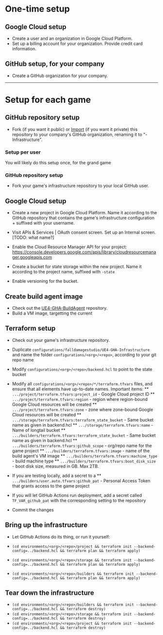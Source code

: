 

# One-time setup

## Google Cloud setup

* Create a user and an organization in Google Cloud Platform.
* Set up a billing account for your organization. Provide credit card information.

## GitHub setup, for your company

* Create a GitHub organization for your company.

---

# Setup for each game

## GitHub repository setup

* Fork (if you want it public) or [Import](https://help.github.com/en/github/importing-your-projects-to-github/importing-a-repository-with-github-importer) (if you want it private) this repository to your company's GitHub organization, renaming it to "<your game>-Infrastructure".

### Setup per user

You will likely do this setup once, for the grand game

### GitHub repository setup

* Fork your game's infrastructure repository to your local GitHub user.

## Google Cloud setup

* Create a new project in Google Cloud Platform. Name it according to the GitHub repository that contains the game's infrastructure configuration + suffixed with your username.
* Visit APIs & Services | OAuth consent screen. Set up an Internal screen. [TODO: what name?]
* Enable the Cloud Resource Manager API for your project: https://console.developers.google.com/apis/library/cloudresourcemanager.googleapis.com

* Create a bucket for state storage within the new project. Name it according to the project name, suffixed with `-state`
* Enable versioning for the bucket.

## Create build agent image

* Check out the [UE4-GHA-BuildAgent](https://github.com/falldamagestudio.com/UE4-GHA-BuildAgent) repository.
* Build a VM image, targetting the current 

## Terraform setup

* Check out your game's infrastructure repository.
* Duplicate `configurations/falldamagestudio/UE4-GHA-Infrastructure` and name the folder `configurations/<org>/<repo>`, according to your git repo name
* Modify `configurations/<org>/<repo>/backend.hcl` to point to the state bucket
* Modify all `configurations/<org>/<repo>/*/terraform.tfvars` files, and ensure that all elements have up-to-date names. Important items:
** `.../project/terraform.tfvars:project_id` - Google Cloud project ID
** `.../project/terraform.tfvars:region` - region where region-bound Google Cloud resources will be created
** `.../project/terraform.tfvars:zone` - zone where zone-bound Google Cloud resources will be created
** `.../storage/terraform.tfvars:terraform_state_bucket` - Same bucket name as given in backend.hcl
** `.../storage/terraform.tfvars:name` - Name of longtail bucket
** `.../builders/terraform.tfvars:terraform_state_bucket` - Same bucket name as given in backend.hcl
** `.../builders/terraform.tfvars:github_scope` - org/repo name for the game project
** `.../builders/terraform.tfvars:image` - name of the build agent's VM image
** `.../builders/terraform.tfvars:machine_type` - build machine type
** `.../builders/terraform.tfvars:boot_disk_size` - boot disk size, measured in GB. Max 2TB.

* If you are testing locally, add a secret to a 
** `.../builders/user.auto.tfvars:github_pat` - Personal Access Token that grants access to the game project

* If you will let GitHub Actions run deployment, add a secret called `TF_VAR_github_pat` with the corresponding setting to the repository

* Commit the changes

## Bring up the infrastructure

* Let GitHub Actions do its thing, or run it yourself:

* `(cd environments/<org>/<repo>/project && terraform init --backend-config=../backend.hcl && terraform plan && terraform apply)`
* `(cd environments/<org>/<repo>/storage && terraform init --backend-config=../backend.hcl && terraform plan && terraform apply)`
* `(cd environments/<org>/<repo>/builders && terraform init --backend-config=../backend.hcl && terraform plan && terraform apply)`

## Tear down the infrastructure

* `(cd environments/<org>/<repo>/builders && terraform init --backend-config=../backend.hcl && terraform destroy)`
* `(cd environments/<org>/<repo>/storage && terraform init --backend-config=../backend.hcl && terraform destroy)`
* `(cd environments/<org>/<repo>/project && terraform init --backend-config=../backend.hcl && terraform destroy)`
